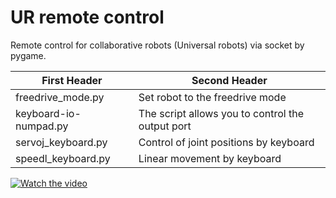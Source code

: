 # UR remote control
Remote control for collaborative robots (Universal robots) via socket by pygame.

| First Header  | Second Header |
| ------------- | ------------- |
| freedrive_mode.py  | Set robot to the freedrive mode  |
| keyboard-io-numpad.py  | The script allows you to control the output port  |
| servoj_keyboard.py | Control of joint positions by keyboard  |
| speedl_keyboard.py | Linear movement by keyboard  |



[![Watch the video](https://img.youtube.com/vi/FpQLkR7e1RQ/maxresdefault.jpg)](https://youtu.be/FpQLkR7e1RQ)
